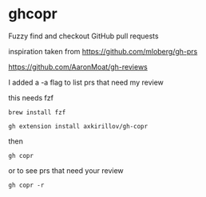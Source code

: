 # ghcopr
Fuzzy find and checkout GitHub pull requests

inspiration taken from
https://github.com/mloberg/gh-prs

https://github.com/AaronMoat/gh-reviews

I added a -a flag to list prs that need my review

this needs fzf
```
brew install fzf
```

```
gh extension install axkirillov/gh-copr
```

then 
```
gh copr
```
or to see prs that need your review
```
gh copr -r
```

